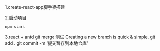 1.create-react-app脚手架搭建

2.启动项目

```javascript
npm start
```

3.react + antd
git merge 测试
Creating a new branch is quick & simple.
git add .
git commit -m '提交暂存到本地仓库'
